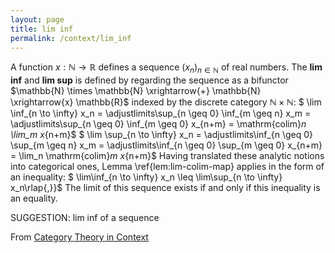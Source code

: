 ```yaml
---
layout: page
title: lim inf
permalink: /context/lim_inf
---
```

A function $x : \mathbb{N} \to \mathbb{R}$ defines a sequence $(x_n)_{n \in \mathbb{N}}$ of real numbers. The **lim inf** and **lim sup** is defined by regarding the sequence as a bifunctor $\mathbb{N} \times \mathbb{N} \xrightarrow{+} \mathbb{N} \xrightarrow{x} \mathbb{R}$ indexed by the discrete category $\mathbb{N} \times \mathbb{N}$:
$ \lim \inf_{n \to \infty} x_n = \adjustlimits\sup_{n \geq 0} \inf_{m \geq n} x_m = \adjustlimits\sup_{n \geq 0} \inf_{m \geq 0} x_{n+m} = \mathrm{colim}_n \lim_m x_{n+m}$
$ \lim \sup_{n \to \infty} x_n = \adjustlimits\inf_{n \geq 0} \sup_{m \geq n} x_m = \adjustlimits\inf_{n \geq 0} \sup_{m \geq 0} x_{n+m} = \lim_n \mathrm{colim}_m x_{n+m}$
Having translated these analytic notions into categorical ones, Lemma \ref{lem:lim-colim-map} applies in the form of an inequality:
$ \lim\inf_{n \to \infty} x_n \leq \lim\sup_{n \to \infty} x_n\rlap{,}}$
 The  limit of this sequence exists if and only if this inequality is an equality.


SUGGESTION: lim inf of a sequence

From [Category Theory in Context](https://mathgloss.github.io/MathGloss/context.html)
